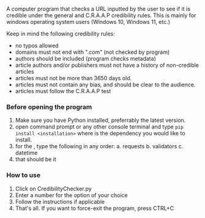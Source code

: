 A computer program that checks a URL inputted by the user to see if it is credible under the general and C.R.A.A.P credibility rules.
This is mainly for windows operating system users (Windows 10, Windows 11, etc.)

Keep in mind the following credibility rules:
- no typos allowed
- domains must not end with ".com" (not checked by program)
- authors should be included (program checks metadata)
- article authors and/or publishers must not have a history of non-credible articles
- articles must not be more than 3650 days old.
- articles must not contain any bias, and should be clear to the audience.
- articles must follow the C.R.A.A.P test

### Before opening the program

1. Make sure you have Python installed, preferrably the latest version.
2. open command prompt or any other console terminal and type `pip install <installation>` where <installation> is the dependency you would like to install.
3. for the <installation>, type the following in any order:
	a. requests
	b. validators
	c. datetime
4. that should be it

### How to use

1. Click on CredibilityChecker.py
2. Enter a number for the option of your choice
3. Follow the instructions if applicable
4. That's all. If you want to force-exit the program, press CTRL+C
